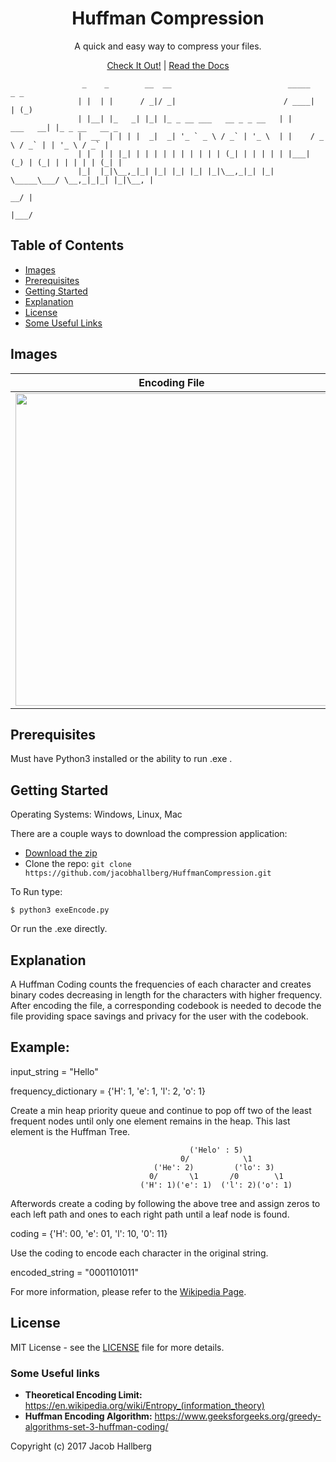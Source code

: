 
<h1 align="center">Huffman Compression</h1>

<p align="center">A quick and easy way to compress your files.</p>

<p align="center"><a href="#site">Check It Out!</a> | <a href="#documentation">Read the Docs</a></p>

```
                _    _        __  __                          _____          _ _             
               | |  | |      / _|/ _|                        / ____|        | (_)            
               | |__| |_   _| |_| |_ _ __ ___   __ _ _ __   | |     ___   __| |_ _ __   __ _ 
               |  __  | | | |  _|  _| '_ ` _ \ / _` | '_ \  | |    / _ \ / _` | | '_ \ / _` |
               | |  | | |_| | | | | | | | | | | (_| | | | | | |___| (_) | (_| | | | | | (_| |
               |_|  |_|\__,_|_| |_| |_| |_| |_|\__,_|_| |_|  \_____\___/ \__,_|_|_| |_|\__, |
                                                                                        __/ |
                                                                                       |___/ 
```


## Table of Contents
- [Images](#images)
- [Prerequisites](#prerequisites)
- [Getting Started](#gettingstarted)
- [Explanation](#explanation)
- [License](#license)
- [Some Useful Links](#some-useful-links)

## Images

| Encoding File | Decoding File |
| ------------- | ------------- |
| <img src="https://i.imgur.com/aufFEaL.png" width="500" height="500" />| <img src="https://i.imgur.com/fYSnrnl.png" width="500" height="500" />|

## Prerequisites

Must have Python3 installed or the ability to run .exe .

## Getting Started

Operating Systems: Windows, Linux, Mac


There are a couple ways to download the compression application:
- [Download the zip](https://github.com/jacobhallberg/HuffmanCompression/archive/master.zip)
- Clone the repo: `git clone https://github.com/jacobhallberg/HuffmanCompression.git` 

To Run type:
```
$ python3 exeEncode.py
```
Or run the .exe directly.

## Explanation

A Huffman Coding counts the frequencies of each character and creates binary codes decreasing in length for the characters with higher frequency.
After encoding the file, a corresponding codebook is needed to decode the file providing space savings and privacy for the user with the codebook.

## Example:

  input_string = "Hello"
  
  frequency_dictionary = {'H': 1, 'e': 1, 'l': 2, 'o': 1}
  
  Create a min heap priority queue and continue to pop off two of the least frequent nodes until only one element remains in the heap. This last element is the Huffman Tree.
  
                                            ('Helo' : 5)
                                          0/            \1
                                    ('He': 2)         ('lo': 3)
                                   0/       \1       /0        \1
                                 ('H': 1)('e': 1)  ('l': 2)('o': 1)
  
  Afterwords create a coding by following the above tree and assign zeros to each left path and ones to each right path until a leaf node is found.
  
  coding = {'H': 00, 'e': 01, 'l': 10, '0': 11}
  
  Use the coding to encode each character in the original string.
  
  encoded_string = "0001101011"

For more information, please refer to the [Wikipedia Page](https://en.wikipedia.org/wiki/Huffman_coding).

## License
MIT License - see the [LICENSE](https://github.com/jacobhallberg/HuffmanCompression/blob/master/LICENSE) file for more details.

### Some Useful links

- **Theoretical Encoding Limit:** https://en.wikipedia.org/wiki/Entropy_(information_theory)
- **Huffman Encoding Algorithm:** https://www.geeksforgeeks.org/greedy-algorithms-set-3-huffman-coding/

Copyright (c) 2017 Jacob Hallberg

